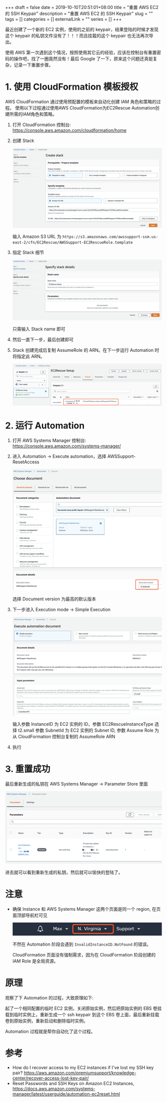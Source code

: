 +++ 
draft = false
date = 2019-10-10T20:51:01+08:00
title = "重置 AWS EC2 的 SSH Keypair"
description = "重置 AWS EC2 的 SSH Keypair"
slug = "" 
tags = []
categories = []
externalLink = ""
series = []
+++

最近创建了一个新的 EC2 实例，使用的之前的 keypair，结果登陆的时候才发现这个 keypair 的私钥文件没有了！！！而且挂载的这个 keypair 也无法再次导出。

使用 AWS 第一次遇到这个情况，按照使用其它云的经验，应该在控制台有重置密码的操作吧，找了一圈竟然没有！最后 Google 了一下，原来这个问题还真挺复杂，记录一下重置步骤。

# 1. 使用 CloudFormation 模板授权
AWS CloudFormation 通过使用预配置的模板来自动化创建 IAM 角色和策略的过程。
使用以下过程通过使用AWS CloudFormation为EC2Rescue Automation创建所需的IAM角色和策略。

1. 打开 CloudFormation 控制台: https://console.aws.amazon.com/cloudformation/home
2. 创建 Stack

    ![](/images/aws-cloudformation-1.png)

    输入 Amazon S3 URL 为 `https://s3.amazonaws.com/awssupport-ssm.us-east-2/cfn/EC2Rescue/AWSSupport-EC2RescueRole.template`
 
3. 指定 Stack 细节

    ![](/images/aws-cloudformation-2.png)

    只需输入 Stack name 即可

4. 然后一直下一步，最后创建即可

5. Stack 创建完成后复制 AssumeRole 的 ARN。在下一步运行 Automation 时将指定此 ARN。

    ![](/images/aws-cloudformation-3.png)

# 2. 运行 Automation
1. 打开 AWS Systems Manager 控制台: https://console.aws.amazon.com/systems-manager/
2. 进入 Automation -> Execute automation，选择 AWSSupport-ResetAccess

    ![](/images/aws-automation-1.png)

    选择 Document version 为最高的默认版本


3. 下一步进入 Execution mode -> Simple Execution

    ![](/images/aws-automation-2.png)

    输入参数 InstanceID 为 EC2 实例的 ID，参数 EC2RescueInstanceType 选择 t2.small
    参数 SubnetId 为 EC2 实例的 Subnet ID, 参数 Assume Role 为从 CloudFormation 控制台复制的 AssumeRole ARN

4. 执行

# 3. 重置成功
最后重新生成的私钥在 AWS Systems Manager -> Parameter Store 里面

![](/images/aws-automation-3.png)

进去就可以看到重新生成的私钥，然后就可以愉快的登陆了。


# 注意
- 确保 Instance 和 AWS Systems Manager 这两个页面是同一个 region, 在页面顶部导航栏可见

    ![](/images/aws-nav.png)

    不然在 Automation 阶段会遇到 `InvalidInstanceID.NotFound` 的错误。

    CloudFormation 页面没有强制需求，因为在 CloudFormation 阶段创建的 IAM Role 是全局资源。

# 原理
观察了下 Automation 的过程，大致原理如下:

起了一个相同配置的临时 EC2 实例，关闭原始实例，然后把原始实例的 EBS 卷挂载到临时实例上，重新生成一个 ssh keypair 到这个 EBS 卷上面，最后重新挂载卷到原始实例，重新启动和删除临时实例。

Automation 过程就是帮你自动化了这个过程。


# 参考
- How do I recover access to my EC2 instances if I've lost my SSH key pair? https://aws.amazon.com/premiumsupport/knowledge-center/recover-access-lost-key-pair/
- Reset Passwords and SSH Keys on Amazon EC2 Instances, https://docs.aws.amazon.com/systems-manager/latest/userguide/automation-ec2reset.html